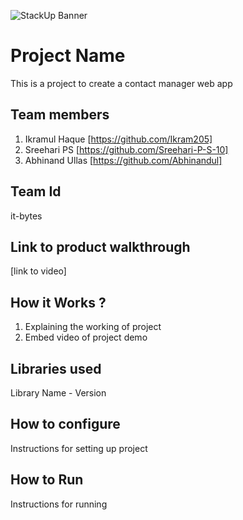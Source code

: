 ![StackUp Banner]([https://tinkerhub.frappe.cloud/files/stackup%20banner.jpeg])
# Project Name
This is a project to create a contact manager web app
## Team members
1. Ikramul Haque [https://github.com/Ikram205]
2. Sreehari PS [https://github.com/Sreehari-P-S-10]
3. Abhinand Ullas [https://github.com/Abhinandul]
## Team Id
it-bytes
## Link to product walkthrough
[link to video]
## How it Works ?
1. Explaining the working of project
2. Embed video of project demo
## Libraries used
Library Name - Version
## How to configure
Instructions for setting up project
## How to Run
Instructions for running
